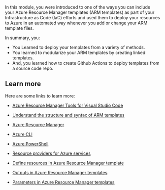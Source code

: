 In this module, you were introduced to one of the ways you can include your Azure Resource Manager templates (ARM templates) as part of your Infrastructure as Code (IaC) efforts and used them to deploy your resources to Azure in an automated way whenever you add or change your ARM template files.

In summary, you:

- You Learned to deploy your templates from a variety of methods.
- You learned to modularize your ARM templates by creating linked templates.
- And, you learned how to create Github Actions to deploy templates from a source code repo.

<!-- ## Next steps

Check out more modules in this learning path to get more advanced practice with Azure Resource Manager templates. -->

<!-- Add links to other modules or the learning path when they are published. -->

## Learn more

Here are some links to learn more:

- [Azure Resource Manager Tools for Visual Studio Code](https://marketplace.visualstudio.com/items?itemName=msazurermtools.azurerm-vscode-tools&azure-portal=true)

- [Understand the structure and syntax of ARM templates](https://docs.microsoft.com/azure/azure-resource-manager/templates/template-syntax?azure-portal=true)

- [Azure Resource Manager](https://docs.microsoft.com/azure/azure-resource-manager/management/overview?azure-portal=true)

- [Azure CLI](https://docs.microsoft.com/cli/azure/install-azure-cli?view=azure-cli-latest?azure-portal=true)

- [Azure PowerShell](https://docs.microsoft.com/powershell/azure/install-az-ps?view=azps-4.2.0&azure-portal=true)

- [Resource providers for Azure services](https://docs.microsoft.com/azure/azure-resource-manager/management/azure-services-resource-providers?azure-portal=true)

- [Define resources in Azure Resource Manager template](https://docs.microsoft.com/azure/templates?azure-portal=true)

- [Outputs in Azure Resource Manager templates](https://docs.microsoft.com/azure/azure-resource-manager/templates/template-outputs?tabs=azure-powershell)

- [Parameters in Azure Resource Manager templates](https://docs.microsoft.com/azure/azure-resource-manager/templates/template-parameters?azure-portal=true)
